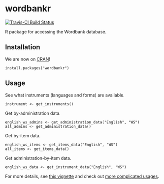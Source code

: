 # wordbankr

[![Travis-CI Build Status](https://travis-ci.org/langcog/wordbankr.svg?branch=master)](https://travis-ci.org/langcog/wordbankr)

R package for accessing the Wordbank database.

Installation
------------

We are now on [CRAN](https://cran.r-project.org/web/packages/wordbankr/)!

```
install.packages("wordbankr")
```

Usage
-----

See what instruments (languages and forms) are available.
```
instrument <- get_instruments()
```

Get by-administration data.
```
english_ws_admins <- get_administration_data("English", "WS")
all_admins <- get_administration_data()
```

Get by-item data.
```
english_ws_items <- get_items_data("English", "WS")
all_items <- get_items_data()
```

Get administration-by-item data.
```
english_ws_data <- get_instrument_data("English", "WS")
```

For more details, see [this vignette](http://langcog.github.io/wordbankr/) and check out [more complicated usages](http://wordbank.stanford.edu/analyses).
